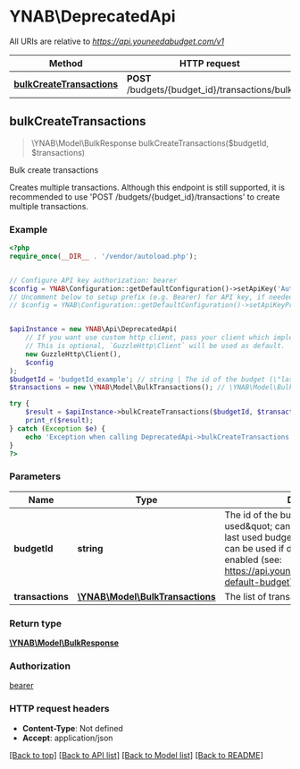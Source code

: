 # YNAB\DeprecatedApi

All URIs are relative to *https://api.youneedabudget.com/v1*

Method | HTTP request | Description
------------- | ------------- | -------------
[**bulkCreateTransactions**](DeprecatedApi.md#bulkCreateTransactions) | **POST** /budgets/{budget_id}/transactions/bulk | Bulk create transactions



## bulkCreateTransactions

> \YNAB\Model\BulkResponse bulkCreateTransactions($budgetId, $transactions)

Bulk create transactions

Creates multiple transactions.  Although this endpoint is still supported, it is recommended to use 'POST /budgets/{budget_id}/transactions' to create multiple transactions.

### Example

```php
<?php
require_once(__DIR__ . '/vendor/autoload.php');


// Configure API key authorization: bearer
$config = YNAB\Configuration::getDefaultConfiguration()->setApiKey('Authorization', 'YOUR_API_KEY');
// Uncomment below to setup prefix (e.g. Bearer) for API key, if needed
// $config = YNAB\Configuration::getDefaultConfiguration()->setApiKeyPrefix('Authorization', 'Bearer');


$apiInstance = new YNAB\Api\DeprecatedApi(
    // If you want use custom http client, pass your client which implements `GuzzleHttp\ClientInterface`.
    // This is optional, `GuzzleHttp\Client` will be used as default.
    new GuzzleHttp\Client(),
    $config
);
$budgetId = 'budgetId_example'; // string | The id of the budget (\"last-used\" can be used to specify the last used budget and \"default\" can be used if default budget selection is enabled (see: https://api.youneedabudget.com/#oauth-default-budget)
$transactions = new \YNAB\Model\BulkTransactions(); // \YNAB\Model\BulkTransactions | The list of transactions to create

try {
    $result = $apiInstance->bulkCreateTransactions($budgetId, $transactions);
    print_r($result);
} catch (Exception $e) {
    echo 'Exception when calling DeprecatedApi->bulkCreateTransactions: ', $e->getMessage(), PHP_EOL;
}
?>
```

### Parameters


Name | Type | Description  | Notes
------------- | ------------- | ------------- | -------------
 **budgetId** | **string**| The id of the budget (\&quot;last-used\&quot; can be used to specify the last used budget and \&quot;default\&quot; can be used if default budget selection is enabled (see: https://api.youneedabudget.com/#oauth-default-budget) |
 **transactions** | [**\YNAB\Model\BulkTransactions**](../Model/BulkTransactions.md)| The list of transactions to create |

### Return type

[**\YNAB\Model\BulkResponse**](../Model/BulkResponse.md)

### Authorization

[bearer](../../README.md#bearer)

### HTTP request headers

- **Content-Type**: Not defined
- **Accept**: application/json

[[Back to top]](#) [[Back to API list]](../../README.md#documentation-for-api-endpoints)
[[Back to Model list]](../../README.md#documentation-for-models)
[[Back to README]](../../README.md)

